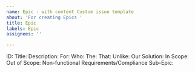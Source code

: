 ```yaml
---
name: Epic - with content Custom issue template
about: 'For creating Epics '
title: Epic
labels: Epic
assignees: ''

---
```


ID:
Title:
Description:
For:
Who:
The:
That:
Unlike:
Our Solution:
In Scope:
Out of Scope:
Non-functional Requirements/Compliance Sub-Epic:
